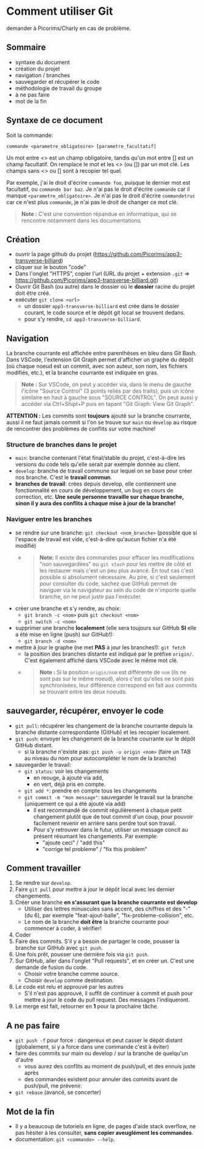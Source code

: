 # Comment utiliser Git

demander à Picorims/Charly en cas de problème.

## Sommaire

- syntaxe du document
- création du projet
- navigation / branches
- sauvegarder et récupérer le code
- méthodologie de travail du groupe
- à ne pas faire
- mot de la fin

## Syntaxe de ce document

Soit la commande:

`commande <parametre_obligatoire> [parametre_facultatif]`

Un mot entre <> est un champ obligatoire, tandis qu'un mot entre [] est un champ facultatif. On remplace le mot et les <> (ou []) par un mot clé. Les champs sans <> ou [] sont à recopier tel quel.

Par exemple, j'ai le droit d'écrire `commande foo`, puisque le dernier mot est facultatif, ou `commande bar baz`. Je n'ai pas le droit d'écrire `commande` car il manque `<parametre_obligatoire>`. Je n'ai pas le droit d'écrire `commandetruc` car ce n'est plus `commande`, je n'ai pas le droit de changer ce mot clé.

> **Note :** C'est une convention répandue en informatique, qui se rencontre notamment dans les documentations.



## Création

- ouvrir la page github du projet (https://github.com/Picorims/app3-transverse-billiard)
- cliquer sur le bouton "code"
- Dans l'onglet "HTTPS", copier l'url (URL du projet + extension `.git` => https://github.com/Picorims/app3-transverse-billiard.git)
- Ouvrir Git Bash (ou autre) dans le dossier où le **dossier** racine du projet doit être créé.
- exécuter `git clone <url>`
    - un dossier `app3-transverse-billiard` est crée dans le dossier courant, le code source et le dépôt git local se trouvent dedans.
    - pour s'y rendre, `cd app3-transverse-billiard`.



## Navigation

La branche courrante est affichée entre parenthèses en bleu dans Git Bash. Dans VSCode, l'extension Git Graph permet d'afficher un graphe du dépôt (où chaque noeud est un commit, avec son auteur, son nom, les fichiers modifiés, etc.), et la branche courrante est indiquée en gras.

> **Note :** Sur VSCode, on peut y accéder via, dans le menu de gauche l'icône "Source Control" (3 points reliés par des traits), puis un icône similaire en haut à gauche sous "SOURCE CONTROL". On peut aussi y accéder via Ctrl+Shipt+P puis en tapant "Git Graph: View Git Graph".

**ATTENTION :** Les commits sont **toujours** ajouté sur la branche courrante, aussi il ne faut jamais commit si l'on se trouve sur `main` ou `develop` au risque de rencontrer des problèmes de conflits sur votre machine!



### Structure de branches dans le projet

- `main`: branche contenant l'état final/stable du projet, c'est-à-dire les versions du code tels qu'elle serait par exemple donnée au client.
- `develop`: branche de travail commune sur lequel on se base pour créer nos branche. C'est le **travail commun**.
- **branches de travail**: crées depuis develop, elle contiennent une fonctionnalité en cours de développement, un bug en cours de correction, etc. **Une seule personne travaille sur chaque branche, sinon il y aura des conflits à chaque mise à jour de la branche!**



### Naviguer entre les branches

- se rendre sur une branche: `git checkout <nom_branche>` (possible que si l'espace de travail est vide, c'est-à-dire qu'aucun fichier n'a été modifié)
    - > **Note:** Il existe des commandes pour effacer les modifications "non sauvegardées" ou `git stash` pour les mettre de côté et les restaurer mais c'est un peu plus avancé. En tout cas c'est possible si absolument nécessaire. Au pire, si c'est seulement pour consulter du code, sachez que GitHub permet de naviguer via le navigateur au sein du code de n'importe quelle branche, on ne peut juste pas l'exécuter.
- créer une branche et s'y rendre, au choix:
    - `git branch -c <nom>` puis `git checkout <nom>`
    - `git switch -c <nom>`
- supprimer une branche **localement** (elle sera toujours sur GitHub **SI** elle a été mise en ligne (push) sur GitHub!):
    - `git branch -d <nom>`
- mettre à jour le graphe (ne met **PAS** à jour les branches!): `git fetch`
    - la position des branches distante est indiqué par le préfixe `origin/`. C'est également affiché dans VSCode avec le même mot clé.
    - > **Note :** Si la position `origin/nom` est différente de `nom` (ils ne sont pas sur le même noeud), alors c'est qu'elles ne sont pas synchronisées, leur différence correspond en fait aux commits se trouvant entre les deux noeuds.



## sauvegarder, récupérer, envoyer le code

- `git pull`: récupérer les changement de la branche courrante depuis la branche distante correspondante (GitHub) et les recopier localement.
- `git push`: envoyer les changement de la branche courrante sur le dépôt GitHub distant.
    - si la branche n'existe pas: `git push -u origin <nom>` (faire un TAB au niveau du nom pour autocompléter le nom de la branche)
- sauvegarder le travail:
    - `git status`: voir les changements
        - en reouge, à ajouté via add,
        - en vert, déjà pris en compte.
    - `git add *`: prendre en compte tous les changements
    - `git commit -m "mon message"`: sauvegarder le travail sur la branche (uniquement ce qui a été ajouté via add)
        - Il est recommandé de commit régulièrement à chaque petit changement plutôt que de tout commit d'un coup, pour pouvoir facilement revenir en arrière sans perdre tout son travail.
        - Pour s'y retrouver dans le futur, utiliser un message concit au présent résumant les changements. Par exemple:
            - "ajoute ceci" / "add this"
            - "corrige tel probleme" / "fix this problem"



## Comment travailler

1. Se rendre sur `develop`.
2. Faire `git pull` pour mettre à jour le dépôt local avec les dernier changements.
3. Créer une branche **en s'assurant que la branche courrante est develop**
    - Utiliser des lettres minuscules sans accent, des chiffres et des "-" (du 6), par exemple "feat-ajout-balle", "fix-probleme-collision", etc.
    - Le nom de la branche **doit être** la branche courrante pour commencer à coder, à vérifier!
4. Coder
5. Faire des commits. S'il y a besoin de partager le code, pousser la branche sur GitHub avec `git push`.
6. Une fois prêt, pousser une dernière fois via `git push`.
7. Sur GitHub, aller dans l'onglet "Pull requests", et en créer un. C'est une demande de fusion du code.
    - Choisir votre branche comme source.
    - Choisir `develop` comme destination.
8. Le code est relu et approuvé par les autres
    - S'il n'est pas approuvé, il suffit de continuer à commit et push pour mettre à jour le code du pull request. Des messages l'indiqueront.
9. Le merge est fait, retourner en **1** pour la prochaine tâche.



## A ne pas faire

- `git push -f` pour force : dangereux et peut casser le dépôt distant (globalement, si y a force dans une commande c'est à éviter)
- faire des commits sur main ou develop / sur la branche de quelqu'un d'autre
    - vous aurez des conflits au moment de push/pull, et des ennuis juste après
    - des commandes existent pour annuler des commits avant de push/pull, me prévenir.
- `git rebase` (avancé, se concerter)

## Mot de la fin

- Il y a beaucoup de tutoriels en ligne, de pages d'aide stack overflow, ne pas hésiter à les consulter, **sans copier aveuglément les commandes**.
- documentation: `git <commande> --help`.
